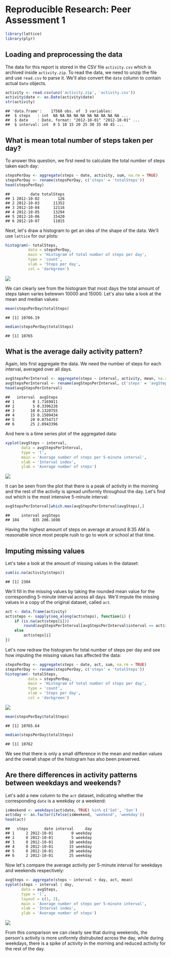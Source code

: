 # Reproducible Research: Peer Assessment 1


```r
library(lattice)
library(plyr)
```

## Loading and preprocessing the data

The data for this report is stored in the CSV file `activity.csv` which is archived inside `activity.zip`. To read the data, we need to unzip the file and use `read.csv` to parse it. We'll also convert the `date` column to contain actual `Date` objects.

```r
activity <- read.csv(unz('activity.zip', 'activity.csv'))
activity$date <- as.Date(activity$date)
str(activity)
```

```
## 'data.frame':	17568 obs. of  3 variables:
##  $ steps   : int  NA NA NA NA NA NA NA NA NA NA ...
##  $ date    : Date, format: "2012-10-01" "2012-10-01" ...
##  $ interval: int  0 5 10 15 20 25 30 35 40 45 ...
```

## What is mean total number of steps taken per day?

To answer this question, we first need to calculate the total number of steps taken each day:

```r
stepsPerDay <- aggregate(steps ~ date, activity, sum, na.rm = TRUE)
stepsPerDay <- rename(stepsPerDay, c('steps' = 'totalSteps'))
head(stepsPerDay)
```

```
##         date totalSteps
## 1 2012-10-02        126
## 2 2012-10-03      11352
## 3 2012-10-04      12116
## 4 2012-10-05      13294
## 5 2012-10-06      15420
## 6 2012-10-07      11015
```
Next, let's draw a histogram to get an idea of the shape of the data. We'll use `lattice` for our plots:

```r
histogram(~ totalSteps,
          data = stepsPerDay,
          main = 'Histogram of total number of steps per day',
          type = 'count',
          xlab = 'Steps per day',
          col = 'darkgreen')
```

![](PA1_template_files/figure-html/unnamed-chunk-4-1.png)<!-- -->

We can clearly see from the histogram that most days the total amount of steps taken varies betewwn 10000 and 15000. Let's also take a look at the mean and median values:


```r
mean(stepsPerDay$totalSteps)
```

```
## [1] 10766.19
```

```r
median(stepsPerDay$totalSteps)
```

```
## [1] 10765
```

## What is the average daily activity pattern?

Again, lets first aggregate the data. We need the number of steps for each interval, averaged over all days.


```r
avgStepsPerInterval <- aggregate(steps ~ interval, activity, mean, na.rm = TRUE)
avgStepsPerInterval <- rename(avgStepsPerInterval, c('steps' = 'avgSteps'))
head(avgStepsPerInterval)
```

```
##   interval  avgSteps
## 1        0 1.7169811
## 2        5 0.3396226
## 3       10 0.1320755
## 4       15 0.1509434
## 5       20 0.0754717
## 6       25 2.0943396
```

And here is a time series plot of the aggregated data:


```r
xyplot(avgSteps ~ interval,
       data = avgStepsPerInterval,
       type = 'l',
       main = 'Average number of steps per 5-minute interval',
       xlab = 'Interval index',
       ylab = 'Average number of steps')
```

![](PA1_template_files/figure-html/unnamed-chunk-7-1.png)<!-- -->

It can be seen from the plot that there is a peak of activity in the morning and the rest of the activity is spread uniformly throughout the day. Let's find out which is the most intensive 5-minute interval:


```r
avgStepsPerInterval[which.max(avgStepsPerInterval$avgSteps),]
```

```
##     interval avgSteps
## 104      835 206.1698
```

Having the highest amount of steps on average at around 8:35 AM is reasonable since most people rush to go to work or school at that time.

## Imputing missing values

Let's take a look at the amount of missing values in the dataset:


```r
sum(is.na(activity$steps))
```

```
## [1] 2304
```

We'll fill in the missing values by taking the rounded mean value for the corresponding 5-minute interval across all days. We'll impute the missing values in a copy of the original dataset, called `act`.


```r
act <- data.frame(activity)
act$steps <- sapply(seq_along(act$steps), function(i) {
    if (is.na(act$steps[i]))
        round(avgStepsPerInterval[avgStepsPerInterval$interval == act$interval[i], 'avgSteps'])
    else
        act$steps[i]
})
```

Let's now redraw the histogram for total number of steps per day and see how imputing the missing values has affected the data:


```r
stepsPerDay <- aggregate(steps ~ date, act, sum, na.rm = TRUE)
stepsPerDay <- rename(stepsPerDay, c('steps' = 'totalSteps'))
histogram(~ totalSteps,
          data = stepsPerDay,
          main = 'Histogram of total number of steps per day',
          type = 'count',
          xlab = 'Steps per day',
          col = 'darkgreen')
```

![](PA1_template_files/figure-html/unnamed-chunk-11-1.png)<!-- -->

```r
mean(stepsPerDay$totalSteps)
```

```
## [1] 10765.64
```

```r
median(stepsPerDay$totalSteps)
```

```
## [1] 10762
```

We see that there is only a small difference in the mean and median values and the overall shape of the histogram has also been preserved.

## Are there differences in activity patterns between weekdays and weekends?

Let's add a new column to the `act` dataset, indicating whether the corresponding `date` is a weekday or a weekend:

```r
isWeekend <- weekdays(act$date, TRUE) %in% c('Sat', 'Sun')
act$day <- as.factor(ifelse(isWeekend, 'weekend', 'weekday'))
head(act)
```

```
##   steps       date interval     day
## 1     2 2012-10-01        0 weekday
## 2     0 2012-10-01        5 weekday
## 3     0 2012-10-01       10 weekday
## 4     0 2012-10-01       15 weekday
## 5     0 2012-10-01       20 weekday
## 6     2 2012-10-01       25 weekday
```

Now let's compare the average activity per 5-minute interval for weekdays and weekends respectively:


```r
avgSteps <- aggregate(steps ~ interval + day, act, mean)
xyplot(steps ~ interval | day,
       data = avgSteps,
       type = 'l',
       layout = c(1, 2),
       main = 'Average number of steps per 5-minute interval',
       xlab = 'Interval index',
       ylab = 'Average number of steps')
```

![](PA1_template_files/figure-html/unnamed-chunk-13-1.png)<!-- -->

From this comparison we can clearly see that during weekends, the person's activity is more uniformly distrubuted across the day, while during weekdays, there is a spike of activity in the morning and reduced activity for the rest of the day.
